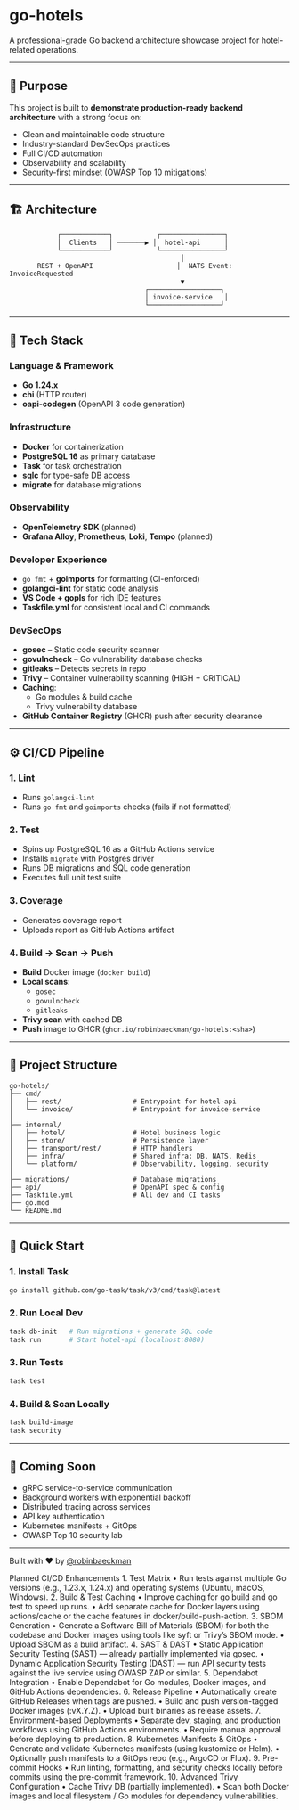 # go-hotels

A professional-grade Go backend architecture showcase project for hotel-related operations.

---

## 🎯 Purpose
This project is built to **demonstrate production-ready backend architecture** with a strong focus on:
- Clean and maintainable code structure
- Industry-standard DevSecOps practices
- Full CI/CD automation
- Observability and scalability
- Security-first mindset (OWASP Top 10 mitigations)

---

## 🏗️ Architecture
```
            ┌────────────┐           ┌────────────────┐
            │  Clients   │ ───────▶ │  hotel-api      │
            └────────────┘           └────────────────┘
                                           │
       REST + OpenAPI                     │  NATS Event: InvoiceRequested
                                           ▼
                                  ┌──────────────────┐
                                  │ invoice-service   │
                                  └──────────────────┘
```

---

## 🧱 Tech Stack

### Language & Framework
- **Go 1.24.x**
- **chi** (HTTP router)
- **oapi-codegen** (OpenAPI 3 code generation)

### Infrastructure
- **Docker** for containerization
- **PostgreSQL 16** as primary database
- **Task** for task orchestration
- **sqlc** for type-safe DB access
- **migrate** for database migrations

### Observability
- **OpenTelemetry SDK** (planned)
- **Grafana Alloy**, **Prometheus**, **Loki**, **Tempo** (planned)

### Developer Experience
- `go fmt` + **goimports** for formatting (CI-enforced)
- **golangci-lint** for static code analysis
- **VS Code + gopls** for rich IDE features
- **Taskfile.yml** for consistent local and CI commands

### DevSecOps
- **gosec** – Static code security scanner
- **govulncheck** – Go vulnerability database checks
- **gitleaks** – Detects secrets in repo
- **Trivy** – Container vulnerability scanning (HIGH + CRITICAL)
- **Caching**:
  - Go modules & build cache
  - Trivy vulnerability database
- **GitHub Container Registry** (GHCR) push after security clearance

---

## ⚙️ CI/CD Pipeline

### 1. **Lint**
- Runs `golangci-lint`
- Runs `go fmt` and `goimports` checks (fails if not formatted)

### 2. **Test**
- Spins up PostgreSQL 16 as a GitHub Actions service
- Installs `migrate` with Postgres driver
- Runs DB migrations and SQL code generation
- Executes full unit test suite

### 3. **Coverage**
- Generates coverage report
- Uploads report as GitHub Actions artifact

### 4. **Build → Scan → Push**
- **Build** Docker image (`docker build`)
- **Local scans**:
  - `gosec`
  - `govulncheck`
  - `gitleaks`
- **Trivy scan** with cached DB
- **Push** image to GHCR (`ghcr.io/robinbaeckman/go-hotels:<sha>`)

---

## 📂 Project Structure
```
go-hotels/
├── cmd/
│   ├── rest/                  # Entrypoint for hotel-api
│   └── invoice/               # Entrypoint for invoice-service
│
├── internal/
│   ├── hotel/                 # Hotel business logic
│   ├── store/                 # Persistence layer
│   ├── transport/rest/        # HTTP handlers
│   ├── infra/                 # Shared infra: DB, NATS, Redis
│   └── platform/              # Observability, logging, security
│
├── migrations/                # Database migrations
├── api/                       # OpenAPI spec & config
├── Taskfile.yml               # All dev and CI tasks
├── go.mod
└── README.md
```

---

## 🚀 Quick Start

### 1. Install Task
```bash
go install github.com/go-task/task/v3/cmd/task@latest
```

### 2. Run Local Dev
```bash
task db-init   # Run migrations + generate SQL code
task run       # Start hotel-api (localhost:8080)
```

### 3. Run Tests
```bash
task test
```

### 4. Build & Scan Locally
```bash
task build-image
task security
```

---

## 🧪 Coming Soon
- gRPC service-to-service communication
- Background workers with exponential backoff
- Distributed tracing across services
- API key authentication
- Kubernetes manifests + GitOps
- OWASP Top 10 security lab

---

Built with ❤️ by [@robinbaeckman](https://github.com/robinbaeckman)

Planned CI/CD Enhancements
	1.	Test Matrix
	•	Run tests against multiple Go versions (e.g., 1.23.x, 1.24.x) and operating systems (Ubuntu, macOS, Windows).
	2.	Build & Test Caching
	•	Improve caching for go build and go test to speed up runs.
	•	Add separate cache for Docker layers using actions/cache or the cache features in docker/build-push-action.
	3.	SBOM Generation
	•	Generate a Software Bill of Materials (SBOM) for both the codebase and Docker images using tools like syft or Trivy’s SBOM mode.
	•	Upload SBOM as a build artifact.
	4.	SAST & DAST
	•	Static Application Security Testing (SAST) — already partially implemented via gosec.
	•	Dynamic Application Security Testing (DAST) — run API security tests against the live service using OWASP ZAP or similar.
	5.	Dependabot Integration
	•	Enable Dependabot for Go modules, Docker images, and GitHub Actions dependencies.
	6.	Release Pipeline
	•	Automatically create GitHub Releases when tags are pushed.
	•	Build and push version-tagged Docker images (:vX.Y.Z).
	•	Upload built binaries as release assets.
	7.	Environment-based Deployments
	•	Separate dev, staging, and production workflows using GitHub Actions environments.
	•	Require manual approval before deploying to production.
	8.	Kubernetes Manifests & GitOps
	•	Generate and validate Kubernetes manifests (using kustomize or Helm).
	•	Optionally push manifests to a GitOps repo (e.g., ArgoCD or Flux).
	9.	Pre-commit Hooks
	•	Run linting, formatting, and security checks locally before commits using the pre-commit framework.
	10.	Advanced Trivy Configuration
	•	Cache Trivy DB (partially implemented).
	•	Scan both Docker images and local filesystem / Go modules for dependency vulnerabilities.

